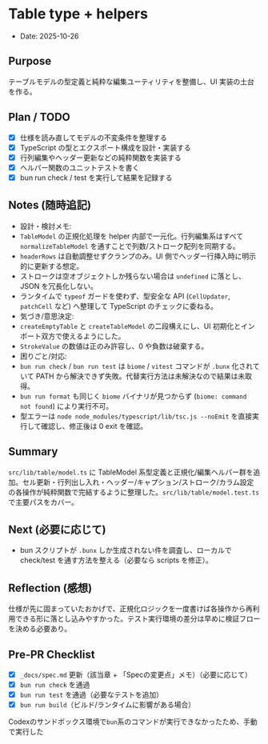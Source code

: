 # Table type + helpers

- Date: 2025-10-26

## Purpose
テーブルモデルの型定義と純粋な編集ユーティリティを整備し、UI 実装の土台を作る。

## Plan / TODO
- [x] 仕様を読み直してモデルの不変条件を整理する
- [x] TypeScript の型とエクスポート構成を設計・実装する
- [x] 行列編集やヘッダー更新などの純粋関数を実装する
- [x] ヘルパー関数のユニットテストを書く
- [x] bun run check / test を実行して結果を記録する

## Notes (随時追記)
- 設計・検討メモ:
- `TableModel` の正規化処理を helper 内部で一元化。行列編集系はすべて `normalizeTableModel` を通すことで列数/ストローク配列を同期する。
- `headerRows` は自動調整せずクランプのみ。UI 側でヘッダー行挿入時に明示的に更新する想定。
- ストロークは空オブジェクトしか残らない場合は `undefined` に落とし、JSON を冗長化しない。
- ランタイムで `typeof` ガードを使わず、型安全な API (`CellUpdater`, `patchCell` など) へ整理して TypeScript のチェックに委ねる。
- 気づき/意思決定:
- `createEmptyTable` と `createTableModel` の二段構えにし、UI 初期化とインポート双方で使えるようにした。
- `StrokeValue` の数値は正のみ許容し、0 や負数は破棄する。
- 困りごと/対応:
- `bun run check` / `bun run test` は `biome` / `vitest` コマンドが `.bunx` 化されていて PATH から解決できず失敗。代替実行方法は未解決なので結果は未取得。
- `bun run format` も同じく `biome` バイナリが見つからず (`biome: command not found`) により実行不可。
- 型エラーは `node node_modules/typescript/lib/tsc.js --noEmit` を直接実行して確認し、修正後は 0 exit を確認。


## Summary
`src/lib/table/model.ts` に TableModel 系型定義と正規化/編集ヘルパー群を追加。セル更新・行列出し入れ・ヘッダー/キャプション/ストローク/カラム設定の各操作が純粋関数で完結するように整理した。`src/lib/table/model.test.ts` で主要パスをカバー。

## Next (必要に応じて)
- bun スクリプトが `.bunx` しか生成されない件を調査し、ローカルで check/test を通す方法を整える（必要なら scripts を修正）。

## Reflection (感想)
仕様が先に固まっていたおかげで、正規化ロジックを一度書けば各操作から再利用できる形に落とし込みやすかった。テスト実行環境の差分は早めに検証フローを決める必要あり。

## Pre-PR Checklist
- [x] `_docs/spec.md` 更新（該当章 + 「Specの変更点」メモ）（必要に応じて）
- [x] `bun run check` を通過
- [x] `bun run test` を通過（必要なテストを追加）
- [x] `bun run build`（ビルド/ランタイムに影響がある場合）

Codexのサンドボックス環境で`bun`系のコマンドが実行できなかったため、手動で実行した

